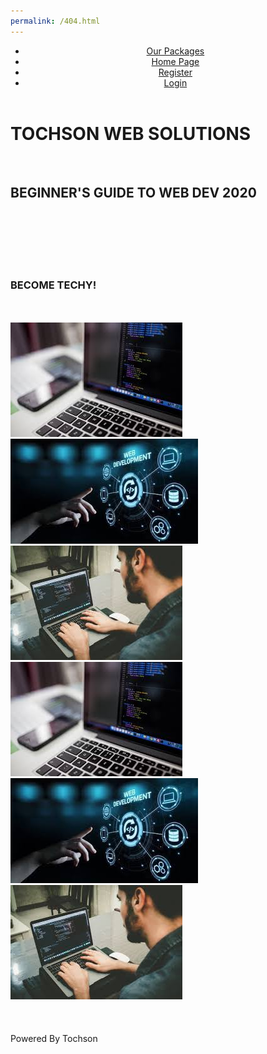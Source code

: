 ```yaml
---
permalink: /404.html
---
```

<!DOCTYPE html>
<html>
<head>
	<title>Homepage</title>
	<link rel="stylesheet" type="text/css" href="style.css">
</head>
<body>
	<nav>
		<header>
			<ul>
				<li><a href="Our Packages.html">Our Packages</a></li>
				<li><a href="Index.html">Home Page</a></li>
	<li><a href="Register.html">Register</a></li>
	<li><a href="Login.html">Login</a></li>
					</ul>
		</header>
	</nav>
	<h1>TOCHSON WEB SOLUTIONS</h1><br>
	<h2> BEGINNER'S GUIDE TO WEB DEV 2020 </h2><br> <br><br><br><br>
	<h3> <span> BECOME</span> TECHY! </h3> <br><br>
	<div class="container">
		<img src="pics1.jpg">
		<img src="pics2.jpg">
		<img src="pics3.jpg">
		<img src="pics1.jpg">
		<img src="pics2.jpg">
		<img src="pics3.jpg">
	</div><br><br><br>
	<footer>Powered By Tochson</footer>
</body>
</html>
